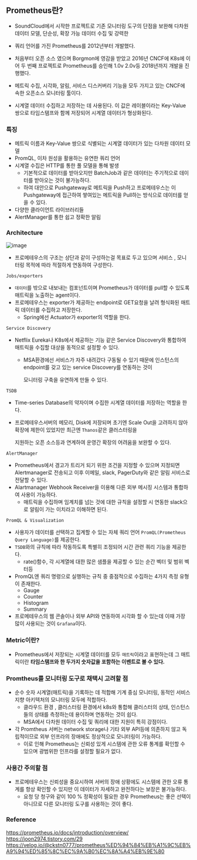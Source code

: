 ## Prometheus란?
- SoundCloud에서 시작한 프로젝트로 기존 모니터링 도구의 단점을 보완해 다차원 데이터 모델, 단순성, 확장 가능 데이터 수집 및 강력한

- 쿼리 언어를 가진 Prometheus를 2012년부터 개발했다.
- 처음부터 오픈 소스 였으며 Borgmon에 영감을 받았고 2016년 CNCF에 K8s에 이어 두 번째 프로젝트로 Prometheus를 승인해 1.0v 2.0v등 2018년까지 개발을 진행했다.
- 메트릭 수집, 시각화, 알림, 서비스 디스커버리 기능을 모두 가지고 있는 CNCF에 속한 오픈소스 모니터링 툴이다.
- 시계열 데이터 수집하고 저장하는 데 사용된다. 이 값은 레이블이라는 Key-Value 쌍으로 타임스탬프와 함께 저장되어 시계열 데이터가 형상화된다.

### 특징
- 메트릭 이름과 Key-Value 쌍으로 식별되는 시계열 데이터가 있는 다차원 데이터 모델
- PromQL, 이차 원성을 활용하는 유연한 쿼리 언어
- 시계열 수집은 HTTP를 통한 풀 모델을 통해 발생
  - 기본적으로 데이터를 받아오지만 BatchJob과 같은 데이터는 주기적으로 데이터를 받아오는 것이 불가능하다.
  - 하여 대안으로 Pushgateway로 메트릭을 Push하고 프로메테우스는 이 Pushgateway에 접근하여 쌓여있는 메트릭을 Pull하는 방식으로 데이터를 얻을 수 있다. 
- 다양한 클라이언트 라이브러리들
- AlertManager를 통한 쉽고 정확한 알림

### Architecture
![image](https://github.com/alstjq8251/Cs-tech/assets/98382954/e9e301f1-e285-4b68-a8dd-4e2742331056)

- 프로메테우스의 구조는 상단과 같이 구성하는걸 목표로 두고 있으며 서비스 , 모니터링 목적에 따라 적절하게 연동하여 구성한다.

`Jobs/exporters`
- `데이터`를 밖으로 내보내는 컴포넌트이며 Prometheus가 데이터를 pull할 수 있도록 매트릭을 노출하는 agent이다.
- 프로메테우스는 exporter가 제공하는 endpoint로 GET요청을 날려 형식화된 매트릭 데이터를 수집하고 저장한다.
  - Spring에선 Actuator가 exporter의 역할을 한다.
 
`Service Discovery`
- Netflix Eureka나 K8s에서 제공하는 기능 같은 Service Discovery와 통합하여 매트릭을 수집할 대상을 동적으로 설정할 수 있다.
  - MSA환경에선 서비스가 자주 내려갔다 구동될 수 있기 때문에 인스턴스의 endpoint를 갖고 있는 service Discovery를 연동하는 것이
 
    모니터링 구축을 유연하게 만들 수 있다.

`TSDB`
- Time-series Database의 약자이며 수집한 시계열 데이터를 저장하는 역할을 한다.
- 프로메테우스서버의 메모리, Disk에 저장되며 초기엔 Scale Out을 고려하지 않아 확장에 제한이 있었지만 최근엔 `Thanos`같은 클러스터링을

  지원하는 오픈 소스등과 연계하여 운영간 확장의 어려움을 보완할 수 있다.

`AlertManager`
- Prometheus에서 경고가 트리거 되기 위한 조건을 지정할 수 있으며 지정되면 Alertmanager로 전송되고 이후 이메일, slack, PagerDuty와 같은 알림 서비스로 전달할 수 있다.
- Alartmanager Webhook Receiver을 이용해 다른 외부 메시징 시스템과 통합하여 사용이 가능하다.
  - 매트릭을 수집하며 임계치를 넘는 것에 대한 규칙을 설정할 시 연동한 slack으로 알림이 가는 이치라고 이해하면 된다.
 
`PromQL & Visualization`
- 사용자가 데이터를 선택하고 집계할 수 있는 자체 쿼리 언어 `PromQL(Prometheus Query Language)`를 제공한다.
- `TSDB`와의 규칙에 따라 작동하도록 특별히 조정되어 시간 관련 쿼리 기능을 제공한다.
  - rate()함수, 각 시계열에 대한 많은 샘플을 제공할 수 있는 순간 벡터 및 범위 벡터등
- PromQL엔 쿼리 명령으로 실행하는 규칙 중 중점적으로 수집하는 4가지 측정 유형이 존재한다.
  - Gauge
  - Counter
  - Histogram
  - Summary  
- 프로메테우스의 웹 콘솔이나 외부 API와 연동하여 시각화 할 수 있는데 이때 가장 많이 사용되는 것이 `Grafana`이다.

### Metric이란?
- Prometheus에서 저장되는 시계열 데이터를 모두 `매트릭`이라고 표현하는데 그 매트릭이란 **타임스탬프와 한 두가지 숫자값을 포함하는 이벤트로 볼 수 있다.**

### Promtheus를 모니터링 도구로 채택시 고려할 점
- 순수 숫자 시계열(매트릭)을 기록하는 데 적합해 기계 중심 모니터링, 동적인 서비스 지향 아키텍처의 모니터링 모두에 적합하다.
  - 클라우드 환경 , 클러스터링 환경에서 k8s와 통합해 클러스터의 상태, 인스턴스들의 상태를 측정하는데 용이하며 연동하는 것이 쉽다.
  - MSA에서 다차원 데이터 수집 및 쿼리에 대한 지원이 특히 강점이다.  
- 각 Promtheus 서버는 network storage나 기타 외부 API등에 의존하지 않고 독립적이므로 외부 인프라의 장애에도 정상적으로 모니터링이 가능하다.
  - 이로 인해 Prometheus는 신뢰성 있게 시스템에 관한 오류 통계를 확인할 수 있으며 광범위한 인프라를 설정할 필요가 없다.
  
### 사용간 주의할 점
- 프로메테우스는 신뢰성을 중요시하여 서버의 장애 상황에도 시스템에 관한 오류 통계를 항상 확인할 수 있지만 이 데이터가 자세하고 완전하다는 보장은 불가능하다.
  - 요청 당 청구와 같이 100 % 정확성이 필요한 경우 Prometheus는 좋은 선택이 아니므로 다른 모니터링 도구를 사용하는 것이 좋다.
  
### Reference
<https://prometheus.io/docs/introduction/overview/><br>
<https://joon2974.tistory.com/29><br>
<https://velog.io/@ckstn0777/prometheus%ED%94%84%EB%A1%9C%EB%A9%94%ED%85%8C%EC%9A%B0%EC%8A%A4%EB%9E%80><br>
